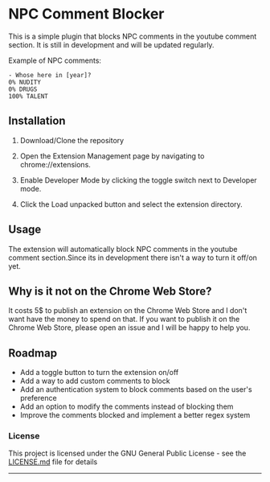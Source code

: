 # NPC Comment Blocker

This is a simple plugin that blocks NPC comments in the youtube comment section. It is still in development and will be updated regularly.

Example of NPC comments:

```
- Whose here in [year]?
0% NUDITY
0% DRUGS
100% TALENT
```

## Installation

1. Download/Clone the repository

2. Open the Extension Management page by navigating to chrome://extensions.

3. Enable Developer Mode by clicking the toggle switch next to Developer mode.

4. Click the Load unpacked button and select the extension directory.

## Usage

The extension will automatically block NPC comments in the youtube comment section.Since its in development there isn't a way to turn it off/on yet.

## Why is it not on the Chrome Web Store?

It costs 5$ to publish an extension on the Chrome Web Store and I don't want have the money to spend on that. If you want to publish it on the Chrome Web Store, please open an issue and I will be happy to help you.

## Roadmap

- Add a toggle button to turn the extension on/off
- Add a way to add custom comments to block
- Add an authentication system to block comments based on the user's preference
- Add an option to modify the comments instead of blocking them
- Improve the comments blocked and implement a better regex system

### License

This project is licensed under the GNU General Public License - see the [LICENSE.md](LICENSE) file for details

---
